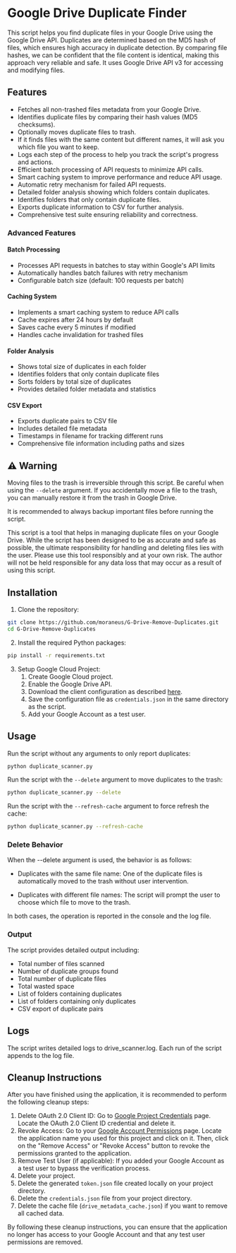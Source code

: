 # Google Drive Duplicate Finder

This script helps you find duplicate files in your Google Drive using the Google Drive API. 
Duplicates are determined based on the MD5 hash of files, which ensures high accuracy in duplicate detection. 
By comparing file hashes, we can be confident that the file content is identical, making this approach very reliable and safe.
It uses Google Drive API v3 for accessing and modifying files.

## Features

- Fetches all non-trashed files metadata from your Google Drive.
- Identifies duplicate files by comparing their hash values (MD5 checksums).
- Optionally moves duplicate files to trash.
- If it finds files with the same content but different names, it will ask you which file you want to keep.
- Logs each step of the process to help you track the script's progress and actions.
- Efficient batch processing of API requests to minimize API calls.
- Smart caching system to improve performance and reduce API usage.
- Automatic retry mechanism for failed API requests.
- Detailed folder analysis showing which folders contain duplicates.
- Identifies folders that only contain duplicate files.
- Exports duplicate information to CSV for further analysis.
- Comprehensive test suite ensuring reliability and correctness.

### Advanced Features

#### Batch Processing
- Processes API requests in batches to stay within Google's API limits
- Automatically handles batch failures with retry mechanism
- Configurable batch size (default: 100 requests per batch)

#### Caching System
- Implements a smart caching system to reduce API calls
- Cache expires after 24 hours by default
- Saves cache every 5 minutes if modified
- Handles cache invalidation for trashed files

#### Folder Analysis
- Shows total size of duplicates in each folder
- Identifies folders that only contain duplicate files
- Sorts folders by total size of duplicates
- Provides detailed folder metadata and statistics

#### CSV Export
- Exports duplicate pairs to CSV file
- Includes detailed file metadata
- Timestamps in filename for tracking different runs
- Comprehensive file information including paths and sizes

## ⚠️ Warning
Moving files to the trash is irreversible through this script. Be careful when using the `--delete` argument. If you accidentally move a file to the trash, you can manually restore it from the trash in Google Drive.

It is recommended to always backup important files before running the script.

This script is a tool that helps in managing duplicate files on your Google Drive. While the script has been designed to be as accurate and safe as possible, the ultimate responsibility for handling and deleting files lies with the user. 
Please use this tool responsibly and at your own risk. 
The author will not be held responsible for any data loss that may occur as a result of using this script.

## Installation

1. Clone the repository:

```bash
git clone https://github.com/moraneus/G-Drive-Remove-Duplicates.git
cd G-Drive-Remove-Duplicates
```
2. Install the required Python packages:
```bash
pip install -r requirements.txt
```
3. Setup Google Cloud Project:
	1. Create Google Cloud project.
	2. Enable the Google Drive API.
	3. Download the client configuration as described [here](https://developers.google.com/drive/api/v3/quickstart/python).
	4. Save the configuration file as `credentials.json` in the same directory as the script.
	5. Add your Google Account as a test user.

## Usage
Run the script without any arguments to only report duplicates:
```bash
python duplicate_scanner.py
```

Run the script with the `--delete` argument to move duplicates to the trash:
```bash
python duplicate_scanner.py --delete
```

Run the script with the `--refresh-cache` argument to force refresh the cache:
```bash
python duplicate_scanner.py --refresh-cache
```

### Delete Behavior
When the --delete argument is used, the behavior is as follows:

- Duplicates with the same file name: One of the duplicate files is automatically moved to the trash without user intervention.

- Duplicates with different file names: The script will prompt the user to choose which file to move to the trash.

In both cases, the operation is reported in the console and the log file.

### Output
The script provides detailed output including:
- Total number of files scanned
- Number of duplicate groups found
- Total number of duplicate files
- Total wasted space
- List of folders containing duplicates
- List of folders containing only duplicates
- CSV export of duplicate pairs

## Logs
The script writes detailed logs to drive_scanner.log. Each run of the script appends to the log file.

## Cleanup Instructions

After you have finished using the application, it is recommended to perform the following cleanup steps:

1. Delete OAuth 2.0 Client ID: Go to [Google Project Credentials](https://console.cloud.google.com/apis/credentials) page. Locate the OAuth 2.0 Client ID credential and delete it.
2. Revoke Access: Go to your [Google Account Permissions](https://myaccount.google.com/permissions) page. Locate the application name you used for this project and click on it. Then, click on the "Remove Access" or "Revoke Access" button to revoke the permissions granted to the application.
3. Remove Test User (if applicable): If you added your Google Account as a test user to bypass the verification process.
4. Delete your project.
5. Delete the generated `token.json` file created locally on your project directory.
6. Delete the `credentials.json` file from your project directory.
7. Delete the cache file (`drive_metadata_cache.json`) if you want to remove all cached data.

By following these cleanup instructions, you can ensure that the application no longer has access to your Google Account and that any test user permissions are removed.

